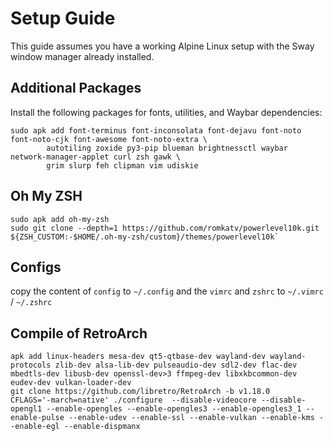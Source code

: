# Setup Guide

This guide assumes you have a working Alpine Linux setup with the Sway window manager already installed.

## Additional Packages

Install the following packages for fonts, utilities, and Waybar dependencies:

```
sudo apk add font-terminus font-inconsolata font-dejavu font-noto font-noto-cjk font-awesome font-noto-extra \
        autotiling zoxide py3-pip blueman brightnessctl waybar network-manager-applet curl zsh gawk \
        grim slurp feh clipman vim udiskie 
```

## Oh My ZSH 
```
sudo apk add oh-my-zsh
sudo git clone --depth=1 https://github.com/romkatv/powerlevel10k.git ${ZSH_CUSTOM:-$HOME/.oh-my-zsh/custom}/themes/powerlevel10k`
```

## Configs
copy the content of `config` to `~/.config` and the `vimrc` and `zshrc` to `~/.vimrc` / `~/.zshrc`

## Compile of RetroArch

```
apk add linux-headers mesa-dev qt5-qtbase-dev wayland-dev wayland-protocols zlib-dev alsa-lib-dev pulseaudio-dev sdl2-dev flac-dev mbedtls-dev libusb-dev openssl-dev>3 ffmpeg-dev libxkbcommon-dev eudev-dev vulkan-loader-dev
git clone https://github.com/libretro/RetroArch -b v1.18.0 
CFLAGS='-march=native' ./configure  --disable-videocore --disable-opengl1 --enable-opengles --enable-opengles3 --enable-opengles3_1 --enable-pulse --enable-udev --enable-ssl --enable-vulkan --enable-kms --enable-egl --enable-dispmanx
```
